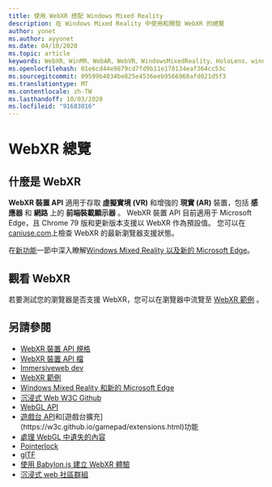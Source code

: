 ```yaml
---
title: 使用 WebXR 搭配 Windows Mixed Reality
description: 在 Windows Mixed Reality 中使用和開發 WebXR 的總覽
author: yonet
ms.author: ayyonet
ms.date: 04/10/2020
ms.topic: article
keywords: WebXR、WinMR、WebAR、WebVR、WindowsMixedReality、HoloLens、windows mixed reality、web vr、web xr、web mr、web ar、360、360影片、360影片、360相片、360相片、360內容、沉浸式 web、immersiveweb、IW
ms.openlocfilehash: 01e6cd44e9879cd7fd9b11e178134eaf364cc53c
ms.sourcegitcommit: 09599b4034be825e4536eeb9566968afd021d5f3
ms.translationtype: MT
ms.contentlocale: zh-TW
ms.lasthandoff: 10/03/2020
ms.locfileid: "91683016"
---
```

# <a name="webxr-overview"></a>WebXR 總覽

## <a name="what-is-webxr"></a>什麼是 WebXR

**WebXR 裝置 API** 適用于存取 **虛擬實境 (VR)** 和增強的 **現實 (AR)** 裝置，包括 **感應器** 和 **網路** 上的 **前端裝載顯示器** 。 WebXR 裝置 API 目前適用于 Microsoft Edge，且 Chrome 79 版和更新版本支援以 WebXR 作為預設值。 您可以在 [caniuse.com](https://caniuse.com/#search=webxr)上檢查 WebXR 的最新瀏覽器支援狀態。

在[新功能](https://docs.microsoft.com/windows/mixed-reality/mrtk-porting-guide)一節中深入瞭解[Windows Mixed Reality 以及新的 Microsoft Edge](https://docs.microsoft.com/windows/mixed-reality/new-microsoft-edge#introducing-the-new-microsoft-edge)。

## <a name="viewing-webxr"></a>觀看 WebXR

若要測試您的瀏覽器是否支援 WebXR，您可以在瀏覽器中流覽至 [WebXR 範例](https://immersive-web.github.io/webxr-samples/) 。

## <a name="see-also"></a>另請參閱

* [WebXR 裝置 API 規格](https://immersive-web.github.io/webxr/)
* [WebXR 裝置 API 檔](https://developer.mozilla.org/en-US/docs/Web/API/WebXR_Device_API)
* [Immersiveweb dev](https://immersiveweb.dev/)
* [WebXR 範例](https://immersive-web.github.io/webxr-samples/)
* [Windows Mixed Reality 和新的 Microsoft Edge](https://docs.microsoft.com/windows/mixed-reality/new-microsoft-edge#introducing-the-new-microsoft-edge)
* [沉浸式 Web W3C Github](https://github.com/immersive-web)
* [WebGL API](https://msdn.microsoft.com/library/bg182648(v=vs.85).aspx)
* [遊戲台 API](https://msdn.microsoft.com/library/dn743630(v=vs.85).aspx)和[遊戲台擴充](https://w3c.github.io/gamepad/extensions.html)功能
* [處理 WebGL 中遺失的內容](https://www.khronos.org/webgl/wiki/HandlingContextLost)
* [Pointerlock](https://www.w3.org/TR/pointerlock/)
* [glTF](https://www.khronos.org/gltf)
* [使用 Babylon.js 建立 WebXR 體驗](https://doc.babylonjs.com/how_to/introduction_to_webxr)
* [沉浸式 web 社區群組](https://www.w3.org/community/immersive-web/)
